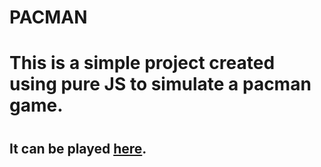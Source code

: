 # PACMAN
<h1>This is a simple project created using pure JS to simulate a pacman game.<h1>
<h2>It can be played <a href="https://sarge424.github.io/pacman/index.html">here</a>.<h2>
